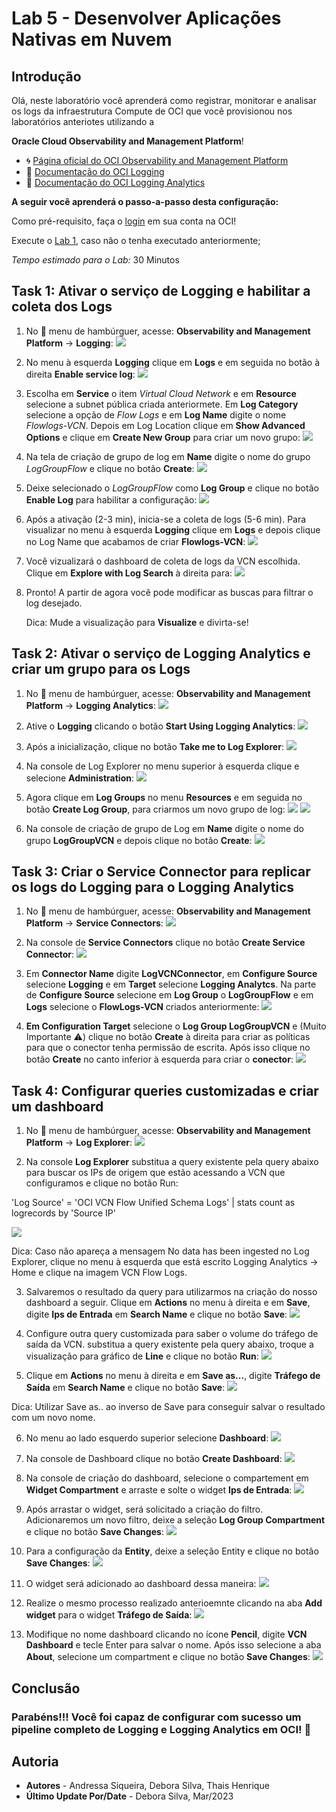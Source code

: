 # Lab 5 - Desenvolver Aplicações Nativas em Nuvem

## Introdução

Olá, neste laboratório você aprenderá como registrar, monitorar e analisar os logs da infraestrutura Compute de OCI que você provisionou nos laboratórios anteriotes utilizando a

**Oracle Cloud Observability and Management Platform**!


- 🌀 [Página oficial do OCI Observability and Management Platform](https://www.oracle.com/br/manageability/)
- 🧾 [Documentação do OCI Logging](https://docs.oracle.com/en-us/iaas/Content/Logging/Concepts/loggingoverview.htm)
- 🧾 [Documentação do OCI Logging Analytics](https://docs.oracle.com/en-us/iaas/logging-analytics/index.html)

**A seguir você aprenderá o passo-a-passo desta configuração:**

Como pré-requisito, faça o [login](https://www.oracle.com/cloud/sign-in.html) em sua conta na OCI!

Execute o [Lab 1](https://github.com/CeInnovationTeam/Developer-Fast-Track-v2/tree/main/Lab.%20%231%20-%20Resource%20Provisioning), caso não o tenha executado anteriormente;

*Tempo estimado para o Lab:* 30 Minutos

## Task 1:  Ativar o serviço de Logging e habilitar a coleta dos Logs

1. No 🍔 menu de hambúrguer, acesse: **Observability and Management Platform** → **Logging**:
![](images\menu.png)

2. No menu à esquerda **Logging** clique em **Logs** e em seguida no botão à direita **Enable service log**:
![](images\logs.png)

3. Escolha em **Service** o item *Virtual Cloud Network* e em **Resource** selecione a subnet pública criada anteriormete. Em **Log Category** selecione a opção de *Flow Logs* e em **Log Name** digite o nome *Flowlogs-VCN*. Depois em Log Location clique em **Show Advanced Options** e clique em **Create New Group** para criar um novo grupo:
![](images\enable-log.png)

4. Na tela de criação de grupo de log em **Name** digite o nome do grupo *LogGroupFlow* e clique no botão **Create**:
![](images\create-log.png)

5. Deixe selecionado o *LogGroupFlow* como **Log Group** e clique no botão **Enable Log** para habilitar a configuração:
![](images\enable-log.png)

6. Após a ativação (2-3 min), inicia-se a coleta de logs (5-6 min). Para visualizar no menu à esquerda **Logging** clique em **Logs** e depois clique no Log Name que acabamos de criar **Flowlogs-VCN**:
![](images\flow-log.png)

7. Você vizualizará o dashboard de coleta de logs da VCN escolhida. Clique em **Explore with Log Search** à direita para:
![](images\explore-log.png)

8. Pronto! A partir de agora você pode modificar as buscas para filtrar o log desejado.

   Dica: Mude a visualização para **Visualize** e divirta-se!


## Task 2:  Ativar o serviço de Logging Analytics e criar um grupo para os Logs

1. No 🍔 menu de hambúrguer, acesse: **Observability and Management Platform** → **Logging Analytics**:
![](images\menu-analytics.png)

2. Ative o **Logging** clicando o botão **Start Using Logging Analytics**:
![](images\start-analytics.png)

3. Após a inicialização, clique no botão **Take me to Log Explorer**:
![](images\explorer-analytics.png)

4. Na console de Log Explorer no menu superior à esquerda clique e selecione **Administration**:
![](images\create-dash-analytics.png)

5. Agora clique em **Log Groups** no menu **Resources** e em seguida no botão **Create Log Group**, para criarmos um novo grupo de log:
![](images\log-groups.png)
![](images\create-log-group.png)

6. Na console de criação de grupo de Log em **Name** digite o nome do grupo **LogGroupVCN** e depois clique no botão **Create**:
![](images\log-name.png)

## Task 3: Criar o Service Connector para replicar os logs do Logging para o Logging Analytics

1. No 🍔 menu de hambúrguer, acesse: **Observability and Management Platform** → **Service Connectors**:
![](images\menu-service-connector.png)

2. Na console de **Service Connectors** clique no botão **Create Service Connector**:
![](images\service-connector.png)

3. Em **Connector Name** digite **LogVCNConnector**, em **Configure Source** selecione **Logging** e em **Target** selecione **Logging Analytcs**. Na parte de **Configure Source** selecione em **Log Group** o **LogGroupFlow** e em **Logs** selecione o **FlowLogs-VCN** criados anteriormente:
![](images\connector-config.png)

4. **Em Configuration Target** selecione o **Log Group LogGroupVCN** e (Muito Importante ⚠️) clique no botão **Create** à direita para criar as políticas para que o conector tenha permissão de escrita. Após isso clique no botão **Create** no canto inferior à esquerda para criar o **conector**:
![](images\config-target.png)


## Task 4: Configurar queries customizadas e criar um dashboard

1. No 🍔 menu de hambúrguer, acesse: **Observability and Management Platform** → **Log Explorer**:
![](images\log-explorer.png)

2. Na console **Log Explorer** substitua a query existente pela query abaixo para buscar os IPs de origem que estão acessando a VCN que configuramos e clique no botão Run:

'Log Source' = 'OCI VCN Flow Unified Schema Logs' | stats count as logrecords by 'Source IP'

![](images\dash-log-explorer.png)

Dica: Caso não apareça a mensagem No data has been ingested no Log Explorer, clique no menu à esquerda que está escrito Logging Analytics → Home e clique na imagem VCN Flow Logs.

3. Salvaremos o resultado da query para utilizarmos na criação do nosso dashboard a seguir. Clique em **Actions** no menu à direita e em **Save**, digite **Ips de Entrada** em **Search Name** e clique no botão **Save**:
![](images\save-search.png)

4. Configure outra query customizada para saber o volume do tráfego de saída da VCN. substitua a query existente pela query abaixo, troque a visualização para gráfico de **Line** e clique no botão **Run**:
![](images\dash-traffic.png)

5. Clique em **Actions** no menu à direita e em **Save as...**, digite **Tráfego de Saída** em **Search Name** e clique no botão **Save**:
![](images\save-search.png)

Dica: Utilizar Save as.. ao inverso de Save para conseguir salvar o resultado com um novo nome.

6. No menu ao lado esquerdo superior selecione **Dashboard**:
![](images\dashboard.png)

7. Na console de Dashboard clique no botão **Create Dashboard**:
![](images\create-dashboard.png)

8. Na console de criação do dashboard, selecione o compartement em **Widget Compartment** e arraste e solte o widget **Ips de Entrada**:
![](images\config-widget.png)

9. Após arrastar o widget, será solicitado a criação do filtro. Adicionaremos um novo filtro, deixe a seleção **Log Group Compartment** e clique no botão **Save Changes**:
![](images\save-dash-entity.png)

10. Para a configuração da **Entity**, deixe a seleção Entity e clique no botão **Save Changes**:
![](images\save-dash.png)

11. O widget será adicionado ao dashboard dessa maneira:
![](images\show-widget.png)

12. Realize o mesmo processo realizado anterioemnte clicando na aba **Add widget** para o widget **Tráfego de Saída**:
![](images\widget.png)

13. Modifique no nome dashboard clicando no ícone **Pencil**, digite **VCN Dashboard** e tecle Enter para salvar o nome. Após isso selecione a aba **About**, selecione um compartment e clique no botão **Save Changes**:
![](images\dash-final.png)



## Conclusão

### Parabéns!!! Você foi capaz de configurar com sucesso um pipeline completo de **Logging** e **Logging Analytics** em OCI! 🚀



## Autoria

- **Autores** - Andressa Siqueira, Debora Silva, Thais Henrique
- **Último Update Por/Date** - Debora Silva, Mar/2023




